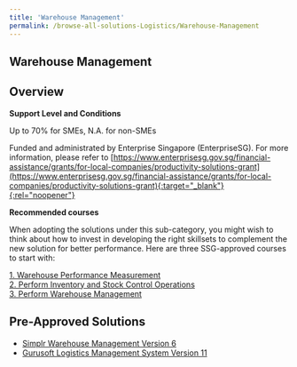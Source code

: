 ```yaml
---
title: 'Warehouse Management'
permalink: /browse-all-solutions-Logistics/Warehouse-Management
---
```


## Warehouse Management
## Overview

**Support Level and Conditions**

Up to 70% for SMEs, N.A. for non-SMEs

Funded and administrated by Enterprise Singapore (EnterpriseSG). For more information, please refer to [https://www.enterprisesg.gov.sg/financial-assistance/grants/for-local-companies/productivity-solutions-grant](https://www.enterprisesg.gov.sg/financial-assistance/grants/for-local-companies/productivity-solutions-grant){:target="_blank"}{:rel="noopener"}

**Recommended courses**

When adopting the solutions under this sub-category, you might wish to think about how to invest in developing the right skillsets to complement the new solution for better performance. Here are three SSG-approved courses to start with:

<a href='https://courses.enterprisejobskills.gov.sg/Course_Internet/CourseDetail/Warehouse-Performance-Measurement-1'  target='_blank' rel='noopener'>1. Warehouse Performance Measurement</a><br>
<a href='https://courses.enterprisejobskills.gov.sg/Course_Internet/CourseDetail/Perform-Inventory-Stock-Control-Operations'  target='_blank' rel='noopener'>2. Perform Inventory and Stock Control Operations</a><br>
<a href='https://courses.enterprisejobskills.gov.sg/Course_Internet/CourseDetail/Perform-Warehouse-Management'  target='_blank' rel='noopener'>3. Perform Warehouse Management</a><br>

## Pre-Approved Solutions

- <a href='/productivity-solutions-grant/solutionrepo/solution2350' target='_blank'>Simplr Warehouse Management Version 6</a><br>
- <a href='/productivity-solutions-grant/solutionrepo/solution2693' target='_blank'>Gurusoft Logistics Management System Version 11</a><br>
